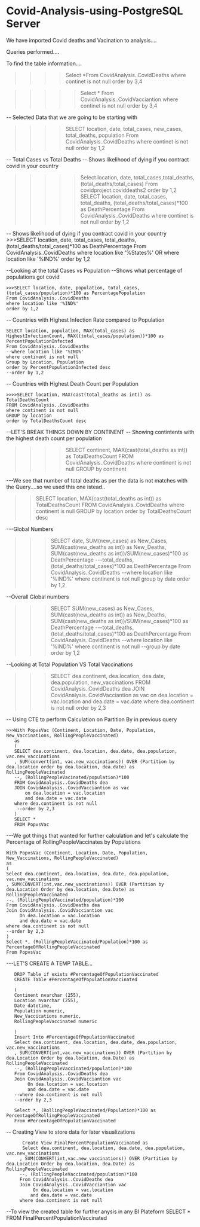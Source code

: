 # Covid-Analysis-using-PostgreSQL Server

We have imported Covid deaths and Vacination to analysis....

Queries performed....

To find the table information....
>>>>Select *From CovidAnalysis..CovidDeaths where continet is not null order by 3,4

>>>>>Select * From CovidAnalysis..CovidVacciantion where continet is not null order by 3,4

-- Selected Data that we are going to be starting with

 >>>>SELECT location, date, total_cases, new_cases, total_deaths, population 
    From CovidAnalysis..CovidDeaths
    where continet is not null
    order by 1,2
 
 -- Total Cases vs Total Deaths
-- Shows likelihood of dying if you contract covid in your country

 >>>>> Select location, date, total_cases,total_deaths, (total_deaths/total_cases) From covidproject.coviddeaths2 order by 1,2
 >>>>> SELECT location, date, total_cases, total_deaths, (total_deaths/total_cases)*100 as DeathPercentage
       From CovidAnalysis..CovidDeaths
       where continet is not null
       order by 1,2
 
  -- Shows likelihood of dying if you contract covid in your country
      >>>SELECT location, date, total_cases, total_deaths, (total_deaths/total_cases)*100 as DeathPercentage
      From CovidAnalysis..CovidDeaths
      where location like '%States%' OR where location like '%IND%'
      order by 1,2
 
 --Looking at the total Cases vs Population
 --Shows what percentage of populations got covid

    >>>SELECT location, date, population, total_cases, (total_cases/population)*100 as PercentagePopulation
    From CovidAnalysis..CovidDeaths
    where location like '%IND%'
    order by 1,2
    
   
   -- Countries with Highest Infection Rate compared to Population

    SELECT location, population, MAX(total_cases) as HighestInfectionCount, MAX((total_cases/population))*100 as PercentPopulationInfected
    From CovidAnalysis..CovidDeaths
    --where location like '%IND%'
    where continent is not null
    Group by Location, Population
    order by PercentPopulationInfected desc
    --order by 1,2
    
   -- Countries with Highest Death Count per Population
   
    >>>>SELECT location, MAX(cast(total_deaths as int)) as TotalDeathsCount
    FROM CovidAnalysis..CovidDeaths
    where continent is not null
    GROUP by location
    order by TotalDeathsCount desc

--LET'S BREAK THINGS DOWN BY CONTINENT
-- Showing contintents with the highest death count per population

   >>>>SELECT continent, MAX(cast(total_deaths as int)) as TotalDeathsCount
   FROM CovidAnalysis..CovidDeaths
   where continent is not null
   GROUP by continent
   
 ---We see that number of total deaths as per the data is not matches with the Query....so we used this one istead..
   >>SELECT location, MAX(cast(total_deaths as int)) as TotalDeathsCount
   FROM CovidAnalysis..CovidDeaths
   where continent is null
   GROUP by location
   order by TotalDeathsCount desc
   
 ---Global Numbers

   >>>SELECT date, SUM(new_cases) as New_Cases, SUM(cast(new_deaths as int)) as New_Deaths, SUM(cast(new_deaths as int))/SUM(new_cases)*100 as DeathPercentage
   ---total_deaths, (total_deaths/total_cases)*100 as DeathPercentage
   From CovidAnalysis..CovidDeaths
   --where location like '%IND%'
   where continent is not null
   group by date
   order by 1,2

--Overall Global numbers

 >>>SELECT SUM(new_cases) as New_Cases, SUM(cast(new_deaths as int)) as New_Deaths, SUM(cast(new_deaths as int))/SUM(new_cases)*100 as DeathPercentage
   ---total_deaths, (total_deaths/total_cases)*100 as DeathPercentage
   From CovidAnalysis..CovidDeaths
   --where location like '%IND%'
   where continent is not null
   --group by date
   order by 1,2

--Looking at Total Population VS Total Vaccinations

>>>SELECT dea.continent, dea.location, dea.date, dea.population, new_vaccinations
   FROM CovidAnalysis..CovidDeaths dea
   JOIN CovidAnalysis..CovidVacciantion as vac
   on dea.location = vac.location
   and dea.date = vac.date
   where dea.continent is not null
   order by 2,3
   
   
-- Using CTE to perform Calculation on Partition By in previous query

    >>>With PopvsVac (Continent, Location, Date, Population, New_Vaccinations, RollingPeopleVaccinated)
       as
       (
       SELECT dea.continent, dea.location, dea.date, dea.population, vac.new_vaccinations
       , SUM(convert(int, vac.new_vaccinations)) OVER (Partition by dea.location order by dea.location, dea.date) as RollingPeopleVacinated
       --, (RollingPeopleVacinated/population)*100
       FROM CovidAnalysis..CovidDeaths dea
       JOIN CovidAnalysis..CovidVacciantion as vac
           on dea.location = vac.location
           and dea.date = vac.date
       where dea.continent is not null
        --order by 2,3
       )
       SELECT * 
       FROM PopvsVac

---We got things that wanted for further calculation and let's calculate the Percentage of RollingPeopleVaccinates by Populations

    With PopvsVac (Continent, Location, Date, Population, New_Vaccinations, RollingPeopleVaccinated)
    as
    (
    Select dea.continent, dea.location, dea.date, dea.population, vac.new_vaccinations
    , SUM(CONVERT(int,vac.new_vaccinations)) OVER (Partition by dea.Location Order by dea.location, dea.Date) as RollingPeopleVaccinated
    --, (RollingPeopleVaccinated/population)*100
    From CovidAnalysis..CovidDeaths dea
    Join CovidAnalysis..CovidVacciantion vac
	     On dea.location = vac.location
	     and dea.date = vac.date
    where dea.continent is not null 
    --order by 2,3
    )
    Select *, (RollingPeopleVaccinated/Population)*100 as PercentageOfRollingPeopleVaccinated
    From PopvsVac
   
 ---LET'S CREATE A TEMP TABLE...

       DROP Table if exists #PercentageOfPopulationVaccinated
       CREATE Table #PercentageOfPopulationVaccinated

       (
       Continent nvarchar (255),
       Location nvarchar (255),
       Date datetime,
       Population numeric,
       New_Vaccications numeric,
       RollingPeopleVaccinated numeric

       )
       Insert Into #PercentageOfPopulationVaccinated
       Select dea.continent, dea.location, dea.date, dea.population, vac.new_vaccinations
       , SUM(CONVERT(int,vac.new_vaccinations)) OVER (Partition by dea.Location Order by dea.location, dea.Date) as RollingPeopleVaccinated
       --, (RollingPeopleVaccinated/population)*100
       From CovidAnalysis..CovidDeaths dea
       Join CovidAnalysis..CovidVacciantion vac
	        On dea.location = vac.location
	        and dea.date = vac.date
       --where dea.continent is not null 
       --order by 2,3

       Select *, (RollingPeopleVaccinated/Population)*100 as PercentageOfRollingPeopleVaccinated
       From #PercentageOfPopulationVaccinated
   
   -- Creating View to store data for later visualizations

          Create View FinalPercentPopulationVaccinated as
          Select dea.continent, dea.location, dea.date, dea.population, vac.new_vaccinations
         , SUM(CONVERT(int,vac.new_vaccinations)) OVER (Partition by dea.Location Order by dea.location, dea.Date) as RollingPeopleVaccinated
         --, (RollingPeopleVaccinated/population)*100
         From CovidAnalysis..CovidDeaths dea
         Join CovidAnalysis..CovidVacciantion vac
	          On dea.location = vac.location
	         and dea.date = vac.date
         where dea.continent is not null 
--To view the created table for further anysis in any BI Plateform
        SELECT *
        FROM FinalPercentPopulationVaccinated
